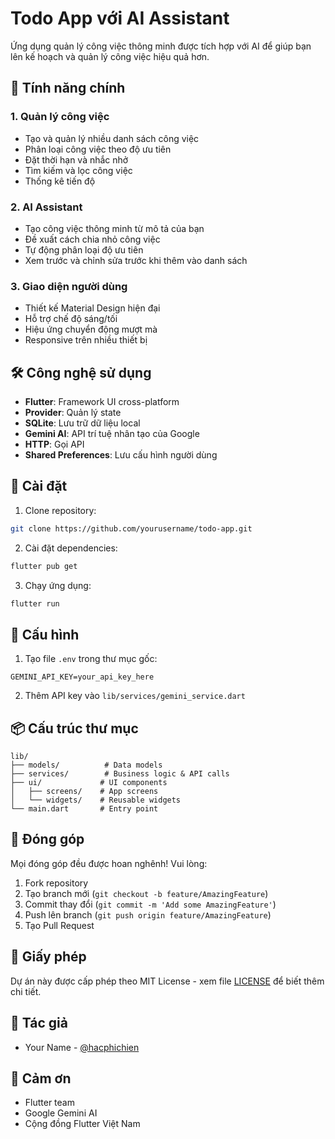 # Todo App với AI Assistant

Ứng dụng quản lý công việc thông minh được tích hợp với AI để giúp bạn lên kế hoạch và quản lý công việc hiệu quả hơn.

## 🌟 Tính năng chính

### 1. Quản lý công việc
- Tạo và quản lý nhiều danh sách công việc
- Phân loại công việc theo độ ưu tiên
- Đặt thời hạn và nhắc nhở
- Tìm kiếm và lọc công việc
- Thống kê tiến độ

### 2. AI Assistant
- Tạo công việc thông minh từ mô tả của bạn
- Đề xuất cách chia nhỏ công việc
- Tự động phân loại độ ưu tiên
- Xem trước và chỉnh sửa trước khi thêm vào danh sách

### 3. Giao diện người dùng
- Thiết kế Material Design hiện đại
- Hỗ trợ chế độ sáng/tối
- Hiệu ứng chuyển động mượt mà
- Responsive trên nhiều thiết bị

## 🛠️ Công nghệ sử dụng

- **Flutter**: Framework UI cross-platform
- **Provider**: Quản lý state
- **SQLite**: Lưu trữ dữ liệu local
- **Gemini AI**: API trí tuệ nhân tạo của Google
- **HTTP**: Gọi API
- **Shared Preferences**: Lưu cấu hình người dùng

## 📱 Cài đặt

1. Clone repository:
```bash
git clone https://github.com/yourusername/todo-app.git
```

2. Cài đặt dependencies:
```bash
flutter pub get
```

3. Chạy ứng dụng:
```bash
flutter run
```

## 🔧 Cấu hình

1. Tạo file `.env` trong thư mục gốc:
```
GEMINI_API_KEY=your_api_key_here
```

2. Thêm API key vào `lib/services/gemini_service.dart`

## 📦 Cấu trúc thư mục

```
lib/
├── models/          # Data models
├── services/        # Business logic & API calls
├── ui/             # UI components
│   ├── screens/    # App screens
│   └── widgets/    # Reusable widgets
└── main.dart       # Entry point
```

## 🤝 Đóng góp

Mọi đóng góp đều được hoan nghênh! Vui lòng:

1. Fork repository
2. Tạo branch mới (`git checkout -b feature/AmazingFeature`)
3. Commit thay đổi (`git commit -m 'Add some AmazingFeature'`)
4. Push lên branch (`git push origin feature/AmazingFeature`)
5. Tạo Pull Request

## 📄 Giấy phép

Dự án này được cấp phép theo MIT License - xem file [LICENSE](LICENSE) để biết thêm chi tiết.

## 👥 Tác giả

- Your Name - [@hacphichien](https://github.com/nghia-chien)

## 🙏 Cảm ơn

- Flutter team
- Google Gemini AI
- Cộng đồng Flutter Việt Nam
